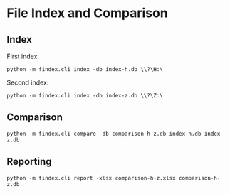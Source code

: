 # File Index and Comparison

## Index

First index:

    python -m findex.cli index -db index-h.db \\?\H:\

Second index:

    python -m findex.cli index -db index-z.db \\?\Z:\


## Comparison

    python -m findex.cli compare -db comparison-h-z.db index-h.db index-z.db
    
## Reporting

    python -m findex.cli report -xlsx comparison-h-z.xlsx comparison-h-z.db
